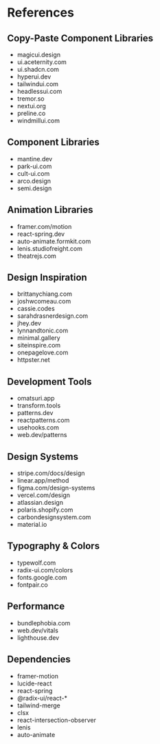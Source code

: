 # References

## **Copy-Paste Component Libraries**
- magicui.design
- ui.aceternity.com
- ui.shadcn.com
- hyperui.dev
- tailwindui.com
- headlessui.com
- tremor.so
- nextui.org
- preline.co
- windmillui.com

## **Component Libraries**
- mantine.dev
- park-ui.com
- cult-ui.com
- arco.design
- semi.design

## **Animation Libraries**
- framer.com/motion
- react-spring.dev
- auto-animate.formkit.com
- lenis.studiofreight.com
- theatrejs.com

## **Design Inspiration**
- brittanychiang.com
- joshwcomeau.com
- cassie.codes
- sarahdrasnerdesign.com
- jhey.dev
- lynnandtonic.com
- minimal.gallery
- siteinspire.com
- onepagelove.com
- httpster.net

## **Development Tools**
- omatsuri.app
- transform.tools
- patterns.dev
- reactpatterns.com
- usehooks.com
- web.dev/patterns

## **Design Systems**
- stripe.com/docs/design
- linear.app/method
- figma.com/design-systems
- vercel.com/design
- atlassian.design
- polaris.shopify.com
- carbondesignsystem.com
- material.io

## **Typography & Colors**
- typewolf.com
- radix-ui.com/colors
- fonts.google.com
- fontpair.co

## **Performance**
- bundlephobia.com
- web.dev/vitals
- lighthouse.dev

## **Dependencies**
- framer-motion
- lucide-react
- react-spring
- @radix-ui/react-*
- tailwind-merge
- clsx
- react-intersection-observer
- lenis
- auto-animate